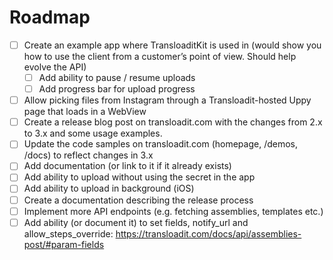 # Roadmap

- [ ] Create an example app where TransloaditKit is used in (would show you how to use the client from a customer’s point of view. Should help evolve the API)
   - [ ] Add ability to pause / resume uploads
   - [ ] Add progress bar for upload progress 
- [ ] Allow picking files from Instagram through a Transloadit-hosted Uppy page that loads in a WebView
- [ ] Create a release blog post on transloadit.com with the changes from 2.x to 3.x and some usage examples.
- [ ] Update the code samples on transloadit.com (homepage, /demos, /docs) to reflect changes in 3.x
- [ ] Add documentation (or link to it if it already exists)
- [ ] Add ability to upload without using the secret in the app
- [ ] Add ability to upload in background (iOS)
- [ ] Create a documentation describing the release process
- [ ] Implement more API endpoints (e.g. fetching assemblies, templates etc.)
- [ ] Add ability (or document it) to set fields, notify_url and allow_steps_override: https://transloadit.com/docs/api/assemblies-post/#param-fields
